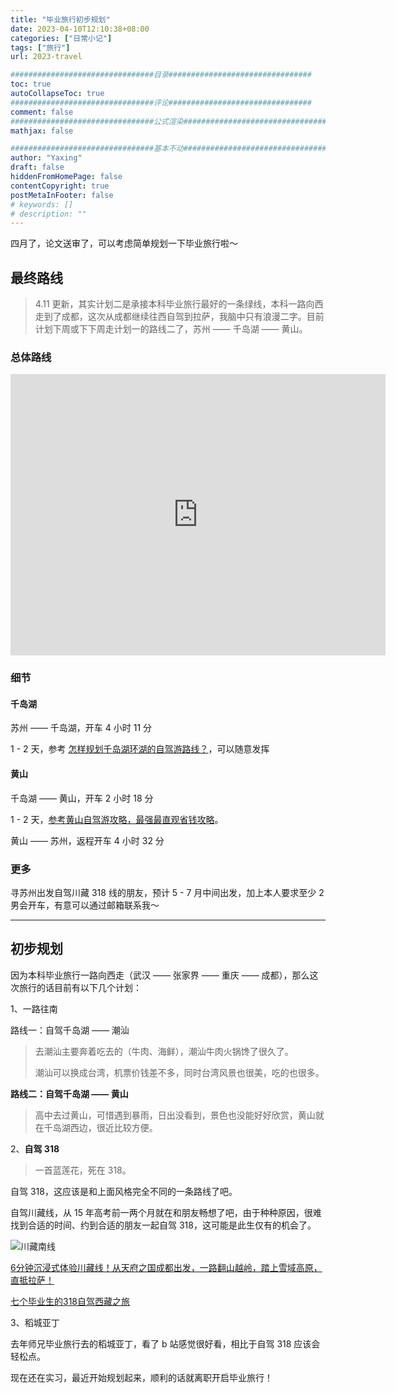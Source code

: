 ```yaml
---
title: "毕业旅行初步规划"
date: 2023-04-10T12:10:38+08:00
categories: ["日常小记"]
tags: ["旅行"]
url: 2023-travel

################################目录################################
toc: true
autoCollapseToc: true
################################评论################################
comment: false
################################公式渲染################################
mathjax: false

################################基本不动################################
author: "Yaxing"
draft: false
hiddenFromHomePage: false
contentCopyright: true
postMetaInFooter: false
# keywords: []
# description: ""
---
```


四月了，论文送审了，可以考虑简单规划一下毕业旅行啦～<!--more-->

## 最终路线

> 4.11 更新，其实计划二是承接本科毕业旅行最好的一条绿线，本科一路向西走到了成都，这次从成都继续往西自驾到拉萨，我脑中只有浪漫二字。目前计划下周或下下周走计划一的路线二了，苏州 —— 千岛湖 —— 黄山。

### 总体路线

<iframe src="https://www.google.com/maps/embed?pb=!1m40!1m12!1m3!1d1763670.0930999636!2d118.30808855607565!3d30.303507483445454!2m3!1f0!2f0!3f0!3m2!1i1024!2i768!4f13.1!4m25!3e0!4m5!1s0x35b3a71ecb53081f%3A0x14dbf88c7a4b4b1!2z5Lit5Zu95rGf6IuP55yB6IuP5bee5biC5aeR6IuP5Yy65Lic546v6Lev6IuP5bee5aSn5a2m!3m2!1d31.303257!2d120.651928!4m5!1s0x3449f4cc9a1a4a3b%3A0xba92dfef4ebc7389!2z5Lit5Zu95rWZ5rGf55yB5p2t5bee5biC5rez5a6J5Y6_5Y2D5bKb5rmW6ZWH!3m2!1d29.60691!2d119.078333!4m5!1s0x3435c6a575265a45%3A0x418f952f6c992019!2z5Lit5Zu96buE5bGx5biC6buE5bGx5Yy66buE5bGx6aOO5pmv5Yy6!3m2!1d30.1381294!2d118.1824793!4m5!1s0x35b3a71ecb53081f%3A0x14dbf88c7a4b4b1!2z5Lit5Zu95rGf6IuP55yB6IuP5bee5biC5aeR6IuP5Yy65Lic546v6Lev6IuP5bee5aSn5a2m!3m2!1d31.303257!2d120.651928!5e0!3m2!1szh-CN!2s!4v1681194937404!5m2!1szh-CN!2s" width="600" height="450" style="border:0;" allowfullscreen="" loading="lazy" referrerpolicy="no-referrer-when-downgrade"></iframe>

### 细节

#### 千岛湖

苏州 —— 千岛湖，开车 4 小时 11 分

1 - 2 天，参考 [怎样规划千岛湖环湖的自驾游路线？](https://www.mafengwo.cn/wenda/detail-18804710.html)，可以随意发挥

#### 黄山

千岛湖 —— 黄山，开车 2 小时 18 分

1 - 2 天，[参考黄山自驾游攻略，最强最直观省钱攻略](https://www.mafengwo.cn/i/24028763.html)。

黄山 —— 苏州，返程开车 4 小时 32 分

### 更多

寻苏州出发自驾川藏 318 线的朋友，预计 5 - 7 月中间出发，加上本人要求至少 2 男会开车，有意可以通过邮箱联系我～

***

## 初步规划

因为本科毕业旅行一路向西走（武汉 —— 张家界 —— 重庆 —— 成都），那么这次旅行的话目前有以下几个计划：

1、一路往南

路线一：自驾千岛湖 —— 潮汕

> 去潮汕主要奔着吃去的（牛肉、海鲜），潮汕牛肉火锅馋了很久了。
>
> 潮汕可以换成台湾，机票价钱差不多，同时台湾风景也很美，吃的也很多。

**路线二：自驾千岛湖 —— 黄山**

> 高中去过黄山，可惜遇到暴雨，日出没看到，景色也没能好好欣赏，黄山就在千岛湖西边，很近比较方便。

2、**自驾 318**

> 一首蓝莲花，死在 318。

自驾 318，这应该是和上面风格完全不同的一条路线了吧。

自驾川藏线，从 15 年高考前一两个月就在和朋友畅想了吧，由于种种原因，很难找到合适的时间、约到合适的朋友一起自驾 318，这可能是此生仅有的机会了。

![川藏南线](https://yaxingfang-typora.oss-cn-hangzhou.aliyuncs.com/%E5%B7%9D%E8%97%8F%E5%8D%97%E7%BA%BF.jpeg)

[6分钟沉浸式体验川藏线！从天府之国成都出发，一路翻山越岭，踏上雪域高原，直抵拉萨！](https://www.bilibili.com/video/BV1YL411d75N/?share_source=copy_web&vd_source=0ee37b99b6275b36190f1dd4aff8f80a)

[七个毕业生的318自驾西藏之旅](https://www.bilibili.com/video/BV1fP411H73P/?share_source=copy_web&vd_source=0ee37b99b6275b36190f1dd4aff8f80a)

3、稻城亚丁

去年师兄毕业旅行去的稻城亚丁，看了 b 站感觉很好看，相比于自驾 318 应该会轻松点。

现在还在实习，最近开始规划起来，顺利的话就离职开启毕业旅行！
